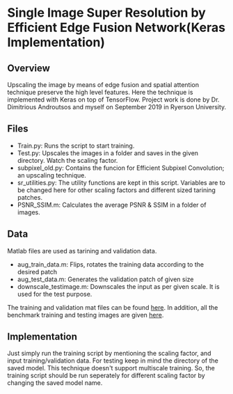 # Single Image Super Resolution by Efficient Edge Fusion Network(Keras Implementation)

## Overview

Upscaling the image by means of edge fusion and spatial attention technique preserve the high level features. Here the technique is implemented with Keras on top of TensorFlow. Project work is done by Dr. Dimitrious Androutsos and myself on September 2019 in Ryerson University.

## Files

* Train.py: Runs the script to start training.
* Test.py: Upscales the images in a folder and saves in the given directory. Watch the scaling factor.
* subpixel_old.py: Contains the funcion for Efficient Subpixel Convolution; an upscaling technique.
* sr_utilities.py: The utility functions are kept in this script. Variables are to be changed here for other scaling factors and different sized tarining patches.
* PSNR_SSIM.m: Calculates the average PSNR & SSIM in a folder of images.

## Data

Matlab files are used as tarining and validation data. 
* aug_train_data.m: Flips, rotates the training data according to the desired patch
* aug_test_data.m: Generates the validation patch of given size
* downscale_testimage.m: Downscales the input as per given scale. It is used for the test purpose.

The training and validation mat files can be found [here](https://drive.google.com/file/d/1L1SzAEZWlVFoTmaV9X8Ryta5DEqYpH_q/view?usp=sharing).
In addition, all the benchmark training and testing images are given [here](https://drive.google.com/file/d/1ug-B6FPuWfFKLays91rGUBuyrc9tHJD6/view?usp=sharing).  

## Implementation

Just simply run the training script by mentioning the scaling factor, and input training/validation data. For testing keep in mind the directory of the saved model. This technique doesn't support multiscale training. So, the training script should be run seperately for different scaling factor by changing the saved model name. 
